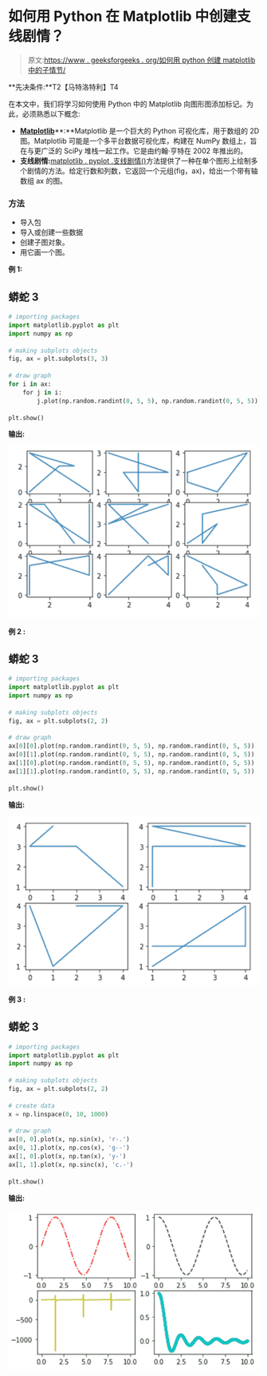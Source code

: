 # 如何用 Python 在 Matplotlib 中创建支线剧情？

> 原文:[https://www . geeksforgeeks . org/如何用 python 创建 matplotlib 中的子情节/](https://www.geeksforgeeks.org/how-to-create-subplots-in-matplotlib-with-python/)

**先决条件:**T2【马特洛特利】T4

在本文中，我们将学习如何使用 Python 中的 Matplotlib 向图形图添加标记。为此，必须熟悉以下概念:

*   [**Matplotlib**](https://www.geeksforgeeks.org/python-introduction-matplotlib/)**:**Matplotlib 是一个巨大的 Python 可视化库，用于数组的 2D 图。Matplotlib 可能是一个多平台数据可视化库，构建在 NumPy 数组上，旨在与更广泛的 SciPy 堆栈一起工作。它是由约翰·亨特在 2002 年推出的。
*   **支线剧情:**[matplotlib . pyplot .支线剧情()](https://www.geeksforgeeks.org/matplotlib-pyplot-subplots-in-python/)方法提供了一种在单个图形上绘制多个剧情的方法。给定行数和列数，它返回一个元组(fig，ax)，给出一个带有轴数组 ax 的图。

### 方法

*   导入包
*   导入或创建一些数据
*   创建子图对象。
*   用它画一个图。

**例 1:**

## 蟒蛇 3

```py
# importing packages
import matplotlib.pyplot as plt
import numpy as np

# making subplots objects
fig, ax = plt.subplots(3, 3)

# draw graph
for i in ax:
    for j in i:
        j.plot(np.random.randint(0, 5, 5), np.random.randint(0, 5, 5))

plt.show()
```

**输出:**

![](img/646d4f47cee0a80ffe87930c18c475ee.png)

**例 2 :**

## 蟒蛇 3

```py
# importing packages
import matplotlib.pyplot as plt
import numpy as np

# making subplots objects
fig, ax = plt.subplots(2, 2)

# draw graph
ax[0][0].plot(np.random.randint(0, 5, 5), np.random.randint(0, 5, 5))
ax[0][1].plot(np.random.randint(0, 5, 5), np.random.randint(0, 5, 5))
ax[1][0].plot(np.random.randint(0, 5, 5), np.random.randint(0, 5, 5))
ax[1][1].plot(np.random.randint(0, 5, 5), np.random.randint(0, 5, 5))

plt.show()
```

**输出:**

![](img/c710993e800f8b8034e2d9a7a989d0d1.png)

**例 3 :**

## 蟒蛇 3

```py
# importing packages
import matplotlib.pyplot as plt
import numpy as np

# making subplots objects
fig, ax = plt.subplots(2, 2)

# create data
x = np.linspace(0, 10, 1000)

# draw graph
ax[0, 0].plot(x, np.sin(x), 'r-.')
ax[0, 1].plot(x, np.cos(x), 'g--')
ax[1, 0].plot(x, np.tan(x), 'y-')
ax[1, 1].plot(x, np.sinc(x), 'c.-')

plt.show()
```

**输出:**

![](img/2fad4aaf91b59dd1e9d52e84b8808317.png)